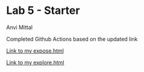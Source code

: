 # Lab 5 - Starter
Anvi Mittal 

Completed Github Actions based on the updated link

[Link to my expose.html](https://anvimittal.github.io/Lab5_Starter/expose.html)

[Link to my explore.html](https://anvimittal.github.io/Lab5_Starter/explore.html)